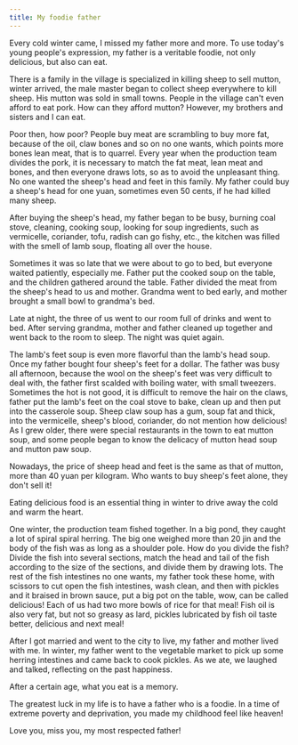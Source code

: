 ```yaml
---
title: My foodie father
---
```


Every cold winter came, I missed my father more and more. To use today's young people's expression, my father is a veritable foodie, not only delicious, but also can eat.

There is a family in the village is specialized in killing sheep to sell mutton, winter arrived, the male master began to collect sheep everywhere to kill sheep. His mutton was sold in small towns. People in the village can't even afford to eat pork. How can they afford mutton? However, my brothers and sisters and I can eat.

Poor then, how poor? People buy meat are scrambling to buy more fat, because of the oil, claw bones and so on no one wants, which points more bones lean meat, that is to quarrel. Every year when the production team divides the pork, it is necessary to match the fat meat, lean meat and bones, and then everyone draws lots, so as to avoid the unpleasant thing.
No one wanted the sheep's head and feet in this family. My father could buy a sheep's head for one yuan, sometimes even 50 cents, if he had killed many sheep.

After buying the sheep's head, my father began to be busy, burning coal stove, cleaning, cooking soup, looking for soup ingredients, such as vermicelle, coriander, tofu, radish can go fishy, etc., the kitchen was filled with the smell of lamb soup, floating all over the house.

Sometimes it was so late that we were about to go to bed, but everyone waited patiently, especially me. Father put the cooked soup on the table, and the children gathered around the table. Father divided the meat from the sheep's head to us and mother. Grandma went to bed early, and mother brought a small bowl to grandma's bed.

Late at night, the three of us went to our room full of drinks and went to bed. After serving grandma, mother and father cleaned up together and went back to the room to sleep. The night was quiet again.

The lamb's feet soup is even more flavorful than the lamb's head soup. Once my father bought four sheep's feet for a dollar. The father was busy all afternoon, because the wool on the sheep's feet was very difficult to deal with, the father first scalded with boiling water, with small tweezers. Sometimes the hot is not good, it is difficult to remove the hair on the claws, father put the lamb's feet on the coal stove to bake, clean up and then put into the casserole soup.
Sheep claw soup has a gum, soup fat and thick, into the vermicelle, sheep's blood, coriander, do not mention how delicious!
As I grew older, there were special restaurants in the town to eat mutton soup, and some people began to know the delicacy of mutton head soup and mutton paw soup.

Nowadays, the price of sheep head and feet is the same as that of mutton, more than 40 yuan per kilogram. Who wants to buy sheep's feet alone, they don't sell it!

Eating delicious food is an essential thing in winter to drive away the cold and warm the heart.

One winter, the production team fished together. In a big pond, they caught a lot of spiral spiral herring. The big one weighed more than 20 jin and the body of the fish was as long as a shoulder pole. How do you divide the fish? Divide the fish into several sections, match the head and tail of the fish according to the size of the sections, and divide them by drawing lots. The rest of the fish intestines no one wants, my father took these home, with scissors to cut open the fish intestines, wash clean, and then with pickles and it braised in brown sauce, put a big pot on the table, wow, can be called delicious! Each of us had two more bowls of rice for that meal! Fish oil is also very fat, but not so greasy as lard, pickles lubricated by fish oil taste better, delicious and next meal!

After I got married and went to the city to live, my father and mother lived with me. In winter, my father went to the vegetable market to pick up some herring intestines and came back to cook pickles. As we ate, we laughed and talked, reflecting on the past happiness.

After a certain age, what you eat is a memory.

The greatest luck in my life is to have a father who is a foodie. In a time of extreme poverty and deprivation, you made my childhood feel like heaven!

Love you, miss you, my most respected father!
